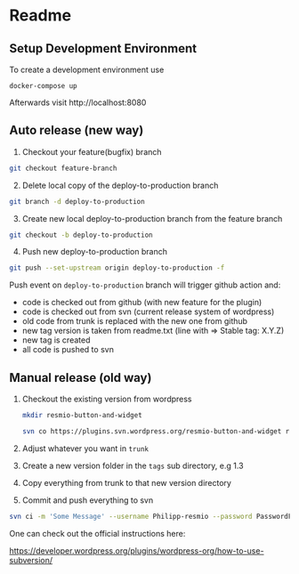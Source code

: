 # Readme



## Setup Development Environment

To create a development environment use

    docker-compose up
    
Afterwards visit http://localhost:8080

## Auto release (new way)

1) Checkout your feature(bugfix) branch
```bash
git checkout feature-branch
```

2) Delete local copy of the deploy-to-production branch
```bash
git branch -d deploy-to-production
```

3) Create new local deploy-to-production branch from the feature branch
```bash
git checkout -b deploy-to-production
```

4) Push new deploy-to-production branch
```bash
git push --set-upstream origin deploy-to-production -f
```

Push event on `deploy-to-production` branch will trigger github action and:

 - code is checked out from github (with new feature for the plugin)
 - code is checked out from svn (current release system of wordpress)
 - old code from trunk is replaced with the new one from github
 - new tag version is taken from readme.txt (line with => Stable tag: X.Y.Z)
 - new tag is created
 - all code is pushed to svn


## Manual release (old way)

1) Checkout the existing version from wordpress
    ```bash
    mkdir resmio-button-and-widget
    
    svn co https://plugins.svn.wordpress.org/resmio-button-and-widget resmio-button-and-widget
    ```

2) Adjust whatever you want in `trunk`

3) Create a new version folder in the `tags` sub directory, e.g 1.3

4) Copy everything from trunk to that new version directory

5) Commit and push everything to svn
```bash
svn ci -m 'Some Message' --username Philipp-resmio --password PasswordFromLastPass
```




One can check out the official instructions here:

https://developer.wordpress.org/plugins/wordpress-org/how-to-use-subversion/